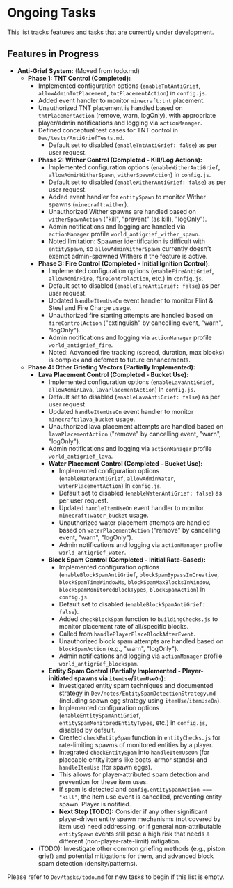 # Ongoing Tasks

This list tracks features and tasks that are currently under development.

## Features in Progress
*   **Anti-Grief System:** (Moved from todo.md)
    *   **Phase 1: TNT Control (Completed):**
        *   Implemented configuration options (`enableTntAntiGrief`, `allowAdminTntPlacement`, `tntPlacementAction`) in `config.js`.
        *   Added event handler to monitor `minecraft:tnt` placement.
        *   Unauthorized TNT placement is handled based on `tntPlacementAction` (remove, warn, logOnly), with appropriate player/admin notifications and logging via `actionManager`.
        *   Defined conceptual test cases for TNT control in `Dev/tests/AntiGriefTests.md`.
            *   Default set to disabled (`enableTntAntiGrief: false`) as per user request.
        *   **Phase 2: Wither Control (Completed - Kill/Log Actions):**
            *   Implemented configuration options (`enableWitherAntiGrief`, `allowAdminWitherSpawn`, `witherSpawnAction`) in `config.js`.
            *   Default set to disabled (`enableWitherAntiGrief: false`) as per user request.
            *   Added event handler for `entitySpawn` to monitor Wither spawns (`minecraft:wither`).
            *   Unauthorized Wither spawns are handled based on `witherSpawnAction` ("kill", "prevent" (as kill), "logOnly").
            *   Admin notifications and logging are handled via `actionManager` profile `world_antigrief_wither_spawn`.
            *   Noted limitation: Spawner identification is difficult with `entitySpawn`, so `allowAdminWitherSpawn` currently doesn't exempt admin-spawned Withers if the feature is active.
        *   **Phase 3: Fire Control (Completed - Initial Ignition Control):**
            *   Implemented configuration options (`enableFireAntiGrief`, `allowAdminFire`, `fireControlAction`, etc.) in `config.js`.
            *   Default set to disabled (`enableFireAntiGrief: false`) as per user request.
            *   Updated `handleItemUseOn` event handler to monitor Flint & Steel and Fire Charge usage.
            *   Unauthorized fire starting attempts are handled based on `fireControlAction` ("extinguish" by cancelling event, "warn", "logOnly").
            *   Admin notifications and logging via `actionManager` profile `world_antigrief_fire`.
            *   Noted: Advanced fire tracking (spread, duration, max blocks) is complex and deferred to future enhancements.
    *   **Phase 4: Other Griefing Vectors (Partially Implemented):**
        *   **Lava Placement Control (Completed - Bucket Use):**
            *   Implemented configuration options (`enableLavaAntiGrief`, `allowAdminLava`, `lavaPlacementAction`) in `config.js`.
            *   Default set to disabled (`enableLavaAntiGrief: false`) as per user request.
            *   Updated `handleItemUseOn` event handler to monitor `minecraft:lava_bucket` usage.
            *   Unauthorized lava placement attempts are handled based on `lavaPlacementAction` ("remove" by cancelling event, "warn", "logOnly").
            *   Admin notifications and logging via `actionManager` profile `world_antigrief_lava`.
            *   **Water Placement Control (Completed - Bucket Use):**
                *   Implemented configuration options (`enableWaterAntiGrief`, `allowAdminWater`, `waterPlacementAction`) in `config.js`.
                *   Default set to disabled (`enableWaterAntiGrief: false`) as per user request.
                *   Updated `handleItemUseOn` event handler to monitor `minecraft:water_bucket` usage.
                *   Unauthorized water placement attempts are handled based on `waterPlacementAction` ("remove" by cancelling event, "warn", "logOnly").
                *   Admin notifications and logging via `actionManager` profile `world_antigrief_water`.
            *   **Block Spam Control (Completed - Initial Rate-Based):**
                *   Implemented configuration options (`enableBlockSpamAntiGrief`, `blockSpamBypassInCreative`, `blockSpamTimeWindowMs`, `blockSpamMaxBlocksInWindow`, `blockSpamMonitoredBlockTypes`, `blockSpamAction`) in `config.js`.
                *   Default set to disabled (`enableBlockSpamAntiGrief: false`).
                *   Added `checkBlockSpam` function to `buildingChecks.js` to monitor placement rate of all/specific blocks.
                *   Called from `handlePlayerPlaceBlockAfterEvent`.
                *   Unauthorized block spam attempts are handled based on `blockSpamAction` (e.g., "warn", "logOnly").
                *   Admin notifications and logging via `actionManager` profile `world_antigrief_blockspam`.
            *   **Entity Spam Control (Partially Implemented - Player-initiated spawns via `itemUse`/`itemUseOn`):**
                *   Investigated entity spam techniques and documented strategy in `Dev/notes/EntitySpamDetectionStrategy.md` (including spawn egg strategy using `itemUse`/`itemUseOn`).
                *   Implemented configuration options (`enableEntitySpamAntiGrief`, `entitySpamMonitoredEntityTypes`, etc.) in `config.js`, disabled by default.
                *   Created `checkEntitySpam` function in `entityChecks.js` for rate-limiting spawns of monitored entities by a player.
                *   Integrated `checkEntitySpam` into `handleItemUseOn` (for placeable entity items like boats, armor stands) and `handleItemUse` (for spawn eggs).
                *   This allows for player-attributed spam detection and prevention for these item uses.
                *   If spam is detected and `config.entitySpamAction === "kill"`, the item use event is cancelled, preventing entity spawn. Player is notified.
                *   **Next Step (TODO):** Consider if any other significant player-driven entity spawn mechanisms (not covered by item use) need addressing, or if general non-attributable `entitySpawn` events still pose a high risk that needs a different (non-player-rate-limit) mitigation.
        *   (TODO): Investigate other common griefing methods (e.g., piston grief) and potential mitigations for them, and advanced block spam detection (density/patterns).

Please refer to `Dev/tasks/todo.md` for new tasks to begin if this list is empty.
